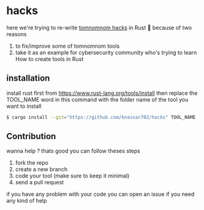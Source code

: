 # hacks
here we're trying to re-write [tomnomnom hacks](https://github.com/tomnomnom/hacks) in Rust :crab:
because of two reasons

1. to fix/improve some of tomnomnom tools
2. take it as an example for cybersecurity community who's trying to learn How to create tools in Rust


## installation
install rust first from https://www.rust-lang.org/tools/install
then replace the TOOL_NAME word in this command with the folder name of the tool you want to install
```bash
$ cargo install --git="https://github.com/knassar702/hacks" TOOL_NAME
```



## Contribution

wanna help ?
thats good you can follow theses steps

1. fork the repo
2. create a new branch
3. code your tool (make sure to keep it minimal)
4. send a pull request

if you have any problem with your code you can open an issue if you need any kind of help
